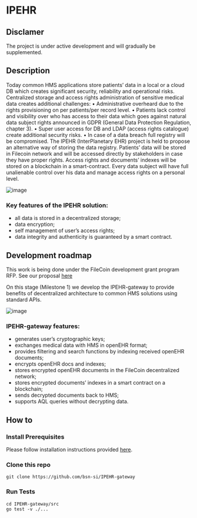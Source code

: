 # IPEHR
## Disclamer
The project is under active development and will gradually be supplemented.

## Description
Today common HMS applications store patients’ data in a local or a cloud DB which creates significant security, reliability and operational risks. Centralized storage and access rights administration of sensitive medical data creates additional challenges:
•	Administrative overheard due to the rights provisioning on per patients/per record level.
•	Patients lack control and visibility over who has access to their data which goes against natural data subject rights announced in GDPR (General Data Protection Regulation, chapter 3).
•	Super user access for DB and LDAP (access rights catalogue) create additional security risks.
•	In case of a data breach full registry will be compromised.
The IPEHR (InterPlanetary EHR) project is held to propose an alternative way of storing the data registry. Patients’ data will be stored in Filecoin network and will be accessed directly by stakeholders in case they have proper rights. Access rights and documents’ indexes will be stored on a blockchain in a smart-contract. Every data subject will have full unalienable control over his data and manage access rights on a personal level.

![image](https://user-images.githubusercontent.com/98888366/170699014-2ff3cec6-913b-4b4f-85f0-63899382ff24.png)

### Key features of the IPEHR solution:
- all data is stored in a decentralized storage;
- data encryption;
- self management of user’s access rights;
- data integrity and authenticity is guaranteed by a smart contract.

## Development roadmap
This work is being done under the FileCoin development grant program RFP. See our proposal [here](https://github.com/filecoin-project/devgrants/issues/418)

On this stage (Milestone 1) we develop the IPEHR-gateway to provide benefits of decentralized architecture to common HMS solutions using standard APIs.
 
![image](https://user-images.githubusercontent.com/98888366/170698968-56ee7efe-e882-4236-b170-e9680ea12135.png)

### IPEHR-gateway features:
- generates user’s cryptographic keys;
- exchanges medical data with HMS in openEHR format;
- provides filtering and search functions by indexing received openEHR documents;
- encrypts openEHR docs and indexes;
- stores encrypted openEHR documents in the FileCoin decentralized network;
- stores encrypted documents’ indexes in a smart contract on a blockchain;
- sends decrypted documents back to HMS;
- supports AQL queries without decrypting data.



## How to
### Install Prerequisites
Please follow installation instructions provided [here](https://go.dev/doc/install).

### Clone this repo
```
git clone https://github.com/bsn-si/IPEHR-gateway
```

### Run Tests
```
cd IPEHR-gateway/src
go test -v ./...
```
